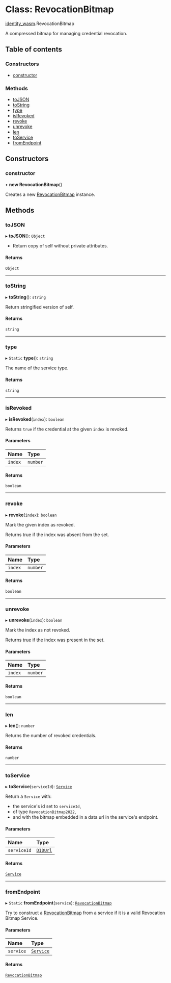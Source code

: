 # Class: RevocationBitmap

[identity\_wasm](../modules/identity_wasm.md).RevocationBitmap

A compressed bitmap for managing credential revocation.

## Table of contents

### Constructors

- [constructor](identity_wasm.RevocationBitmap.md#constructor)

### Methods

- [toJSON](identity_wasm.RevocationBitmap.md#tojson)
- [toString](identity_wasm.RevocationBitmap.md#tostring)
- [type](identity_wasm.RevocationBitmap.md#type)
- [isRevoked](identity_wasm.RevocationBitmap.md#isrevoked)
- [revoke](identity_wasm.RevocationBitmap.md#revoke)
- [unrevoke](identity_wasm.RevocationBitmap.md#unrevoke)
- [len](identity_wasm.RevocationBitmap.md#len)
- [toService](identity_wasm.RevocationBitmap.md#toservice)
- [fromEndpoint](identity_wasm.RevocationBitmap.md#fromendpoint)

## Constructors

### constructor

• **new RevocationBitmap**()

Creates a new [RevocationBitmap](identity_wasm.RevocationBitmap.md) instance.

## Methods

### toJSON

▸ **toJSON**(): `Object`

* Return copy of self without private attributes.

#### Returns

`Object`

___

### toString

▸ **toString**(): `string`

Return stringified version of self.

#### Returns

`string`

___

### type

▸ `Static` **type**(): `string`

The name of the service type.

#### Returns

`string`

___

### isRevoked

▸ **isRevoked**(`index`): `boolean`

Returns `true` if the credential at the given `index` is revoked.

#### Parameters

| Name | Type |
| :------ | :------ |
| `index` | `number` |

#### Returns

`boolean`

___

### revoke

▸ **revoke**(`index`): `boolean`

Mark the given index as revoked.

Returns true if the index was absent from the set.

#### Parameters

| Name | Type |
| :------ | :------ |
| `index` | `number` |

#### Returns

`boolean`

___

### unrevoke

▸ **unrevoke**(`index`): `boolean`

Mark the index as not revoked.

Returns true if the index was present in the set.

#### Parameters

| Name | Type |
| :------ | :------ |
| `index` | `number` |

#### Returns

`boolean`

___

### len

▸ **len**(): `number`

Returns the number of revoked credentials.

#### Returns

`number`

___

### toService

▸ **toService**(`serviceId`): [`Service`](identity_wasm.Service.md)

Return a `Service` with:
- the service's id set to `serviceId`,
- of type `RevocationBitmap2022`,
- and with the bitmap embedded in a data url in the service's endpoint.

#### Parameters

| Name | Type |
| :------ | :------ |
| `serviceId` | [`DIDUrl`](identity_wasm.DIDUrl.md) |

#### Returns

[`Service`](identity_wasm.Service.md)

___

### fromEndpoint

▸ `Static` **fromEndpoint**(`service`): [`RevocationBitmap`](identity_wasm.RevocationBitmap.md)

Try to construct a [RevocationBitmap](identity_wasm.RevocationBitmap.md) from a service
if it is a valid Revocation Bitmap Service.

#### Parameters

| Name | Type |
| :------ | :------ |
| `service` | [`Service`](identity_wasm.Service.md) |

#### Returns

[`RevocationBitmap`](identity_wasm.RevocationBitmap.md)
